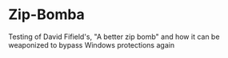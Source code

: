 # Zip-Bomba
Testing of David Fifield's, "A better zip bomb" and how it can be weaponized to bypass Windows protections again
